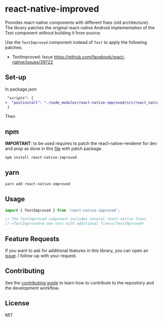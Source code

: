 # react-native-improved

Provides react-native components with different fixes (old architecture). The library patches the original react-native Android implementation of the Text component without building it from source.

Use the `TextImproved` component instead of `Text` to apply the following patches:

- TextImproved: Issue https://github.com/facebook/react-native/issues/39722

## Set-up

In package.json

```diff
 "scripts": {
+  "postinstall": "./node_modules/react-native-improved/src/react_native_renderer_patch.sh"
 }
```

Then

## npm

**IMPORTANT**: to be used requires to patch the react-native-renderer for dev and prop as done in this [file](https://github.com/fabriziobertoglio1987/react-native-improved/blob/main/example/patches/react-native%2B0.73.0%2B001%2Bfix-renderer-text-runtime.patch) with patch package.

```sh
npm install react-native-improved
```

## yarn

```sh
yarn add react-native-improved
```

## Usage

```js
import { TextImproved } from 'react-native-improved';

// The TextImproved component includes several react-native fixes
// <TextImproved>A new text with additional fixes</TextImproved>
```

## Feature Requests

If you want to ask for additional features in this library, you can open an [issue](https://github.com/fabriziobertoglio1987/react-native-improved/issues). I follow-up with your request.

## Contributing

See the [contributing guide](CONTRIBUTING.md) to learn how to contribute to the repository and the development workflow.

## License

MIT
